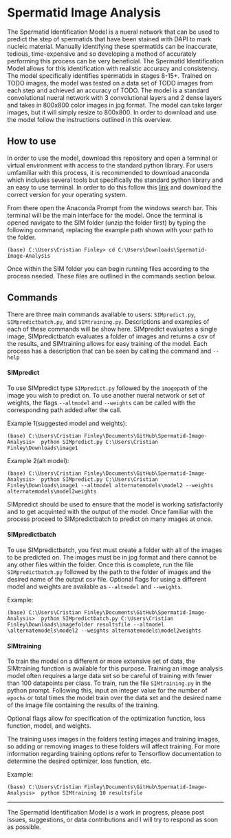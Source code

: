 # Spermatid Image Analysis
The Spermatid Identification Model is a nueral network that can be used to predict the step of spermatids that have been stained with DAPI to mark nucleic material.  Manually identifying these spermatids can be inaccurate, tedious, time-expensive and so developing a method of accurately performing this process can be very beneficial. The Spermatid Identification Model allows for this identification with realistic accuracy and consistency. The model specifically identifies spermatids in stages 8-15+.   Trained on TODO images, the model was tested on a data set of TODO images from each step and achieved an accuracy of TODO.  The model is a standard convolutional nueral network with 3 convolutional layers and 2 dense layers and takes in 800x800 color images in jpg format.  The model can take larger images, but it will simply resize to 800x800.  In order to download and use the model follow the instructions outlined in this overview.  

## How to use
In order to use the model, download this repository and open a terminal or virtual environment with access to the standard python library.  For users umfamiliar with this process, it is recommended to download anaconda which includes several tools but specifically the standard python library and an easy to use terminal.  In order to do this follow this [link](https://www.anaconda.com/download) and download the correct version for your operating system.

From there open the Anaconda Prompt from the windows search bar.  This terminal will be the main interface for the model.  Once the terminal is opened navigate to the SIM folder (unzip the folder first) by typing the following command, replacing the example path shown with your path to the folder.
```
(base) C:\Users\Cristian Finley> cd C:\Users\Downloads\Spermatid-Image-Analysis
```
Once within the SIM folder you can begin running files according to the process needed.  These files are outlined in the commands section below.

## Commands
There are three main commands available to users:  `SIMpredict.py`, `SIMpredictbatch.py`, and `SIMtraining.py`.  Descriptions and examples of each of these commands will be show here.  SIMpredict evaluates a single image, SIMpredictbatch evaluates a folder of images and returns a csv of the results, and SIMtraining allows for easy training of the model.  Each process has a description that can be seen by calling the command and `--help`


#### SIMpredict
To use SIMpredict type `SIMpredict.py` followed by the `imagepath` of the image you wish to predict on.  To use another nueral network or set of weights, the flags `--altmodel` and `--weights` can be called with the corresponding path added after the call.  

Example 1(suggested model and weights):
```
(base) C:\Users\Cristian Finley\Documents\GitHub\Spermatid-Image-Analysis>  python SIMpredict.py C:\Users\Cristian Finley\Downloads\image1
 ```
        
Example 2(alt model):
```
(base) C:\Users\Cristian Finley\Documents\GitHub\Spermatid-Image-Analysis>  python SIMpredict.py C:\Users\Cristian Finley\Downloads\image1 --altmodel alternatemodels\model2 --weights alternatemodels\model2weights
```

SIMpredict should be used to ensure that the model is working satisfactorily and to get acquinted with the output of the model.  Once familiar with the process proceed to SIMpredictbatch to predict on many images at once.

#### SIMpredictbatch
To use SIMpredictbatch, you first must create a folder with all of the images to be predicted on.  The images must be in jpg format and there cannot be any other files within the folder.  Once this is complete, run the file `SIMpredictbatch.py` followed by the path to the folder of images and the desired name of the output csv file.   Optional flags for using a different model and weights are available as `--altmodel` and `--weights`.

Example:
```
(base) C:\Users\Cristian Finley\Documents\GitHub\Spermatid-Image-Analysis>  python SIMpredictbatch.py C:\Users\Cristian Finley\Downloads\imagefolder resultsfile --altmodel \alternatemodels\model2 --weights alternatemodels\model2weights
```

#### SIMtraining
To train the model on a different or more extensive set of data, the SIMtraining function is available for this purpose.  Training an image analysis model often requires a large data set so be careful of training with fewer than 100 datapoints per class.  To train, run the file `SIMtraining.py` in the python prompt.  Following this, input an integer value for the number of `epochs` or total times the model train over the data set and the desired name of the image file containing the results of the training.

Optional flags allow for specification of the optimization function, loss function, model, and weights.

The training uses images in the folders testing images and training images, so adding or removing images to these folders will affect training.  For more information regarding training options refer to Tensorflow documentation to determine the desired optimizer, loss function, etc.

Example:
```
(base) C:\Users\Cristian Finley\Documents\GitHub\Spermatid-Image-Analysis>  python SIMtraining 10 resultsfile
```


-----


The Spermatid Identification Model is a work in progress, please post issues, suggestions, or data contributions and I will try to respond as soon as possible.  
